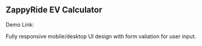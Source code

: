 ## ZappyRide EV Calculator

Demo Link: 

Fully responsive mobile/desktop UI design with form valiation for user input.
